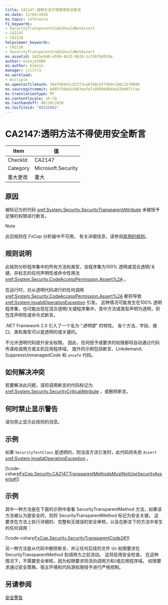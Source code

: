 ```yaml
---
title: CA2147:透明方法不得使用安全断言
ms.date: 11/04/2016
ms.topic: reference
f1_keywords:
- SecurityTransparentCodeShouldNotAssert
- CA2147
- CA2128
helpviewer_keywords:
- CA2128
- SecurityTransparentCodeShouldNotAssert
ms.assetid: 5d31e940-e599-4b23-9b28-1c336f8d910e
author: mikejo5000
ms.author: mikejo
manager: jillfra
ms.workload:
- multiple
ms.openlocfilehash: 384fd04d1c822f3ce0768cbff409c1ddc2579898
ms.sourcegitcommit: b885f26e015d03eafe7c885040644a52bb071fae
ms.translationtype: MT
ms.contentlocale: zh-CN
ms.lasthandoff: 06/30/2020
ms.locfileid: "85525042"
---
```

# <a name="ca2147-transparent-methods-may-not-use-security-asserts"></a>CA2147:透明方法不得使用安全断言

|Item|值|
|-|-|
|CheckId|CA2147|
|Category|Microsoft.Security|
|重大更改|重大|

## <a name="cause"></a>原因
被标记为的代码 <xref:System.Security.SecurityTransparentAttribute> 未被授予足够的权限进行断言。

> [!NOTE]
> 此旧规则在 FxCop 分析器中不可用。 有关详细信息，请参阅[弃用的规则](fxcop-rule-port-status.md#deprecated-rules)。

## <a name="rule-description"></a>规则说明
此规则分析程序集中的所有方法和类型，该程序集为100% 透明或混合透明/关键，并标志的任何声明性或命令性用法 <xref:System.Security.CodeAccessPermission.Assert%2A> 。

在运行时，对从透明代码进行的任何调用 <xref:System.Security.CodeAccessPermission.Assert%2A> 都将导致 <xref:System.InvalidOperationException> 引发。 这种情况可能发生在100% 透明程序集，也可能出现在混合透明/关键程序集中，其中方法或类型声明为透明，但包含声明性或命令式断言。

.NET Framework 2.0 引入了一个名为 "*透明度*" 的特性。 各个方法、字段、接口、类和类型可以是透明的或关键的。

不允许透明代码提升安全权限。 因此，任何授予或要求的权限都将自动通过代码传递给调用方或主机应用程序域。 提升的示例包括断言、Linkdemand、SuppressUnmanagedCode 和 `unsafe` 代码。

## <a name="how-to-fix-violations"></a>如何解决冲突
若要解决此问题，请将调用断言的代码标记为 <xref:System.Security.SecurityCriticalAttribute> ，或删除断言。

## <a name="when-to-suppress-warnings"></a>何时禁止显示警告
请勿禁止显示此规则的消息。

## <a name="example"></a>示例
如果 `SecurityTestClass` 是透明的，则当该方法引发时，此代码将失败 `Assert` <xref:System.InvalidOperationException> 。

[!code-csharp[FxCop.Security.CA2147.TransparentMethodsMustNotUseSecurityAsserts#1](../code-quality/codesnippet/CSharp/ca2147-transparent-methods-may-not-use-security-asserts_1.cs)]

## <a name="example"></a>示例
其中一种方法是在下面的示例中查看 SecurityTransparentMethod 方法，如果该方法被认为是安全的，则将 SecurityTransparentMethod 标记为安全关键。 这要求在方法上执行详细的、完整和无错误的安全审核，以及在断言下的方法中发生的任何调用：

[!code-csharp[FxCop.Security.SecurityTransparentCode2#1](../code-quality/codesnippet/CSharp/ca2147-transparent-methods-may-not-use-security-asserts_2.cs)]

另一种方法是从代码中删除断言，并让任何后续的文件 i/o 权限要求在 SecurityTransparentMethod 到调用方之前流动。 这将启用安全检查。 在这种情况下，不需要安全审核，因为权限要求将流向调用方和/或应用程序域。 权限要求通过安全策略、宿主环境和代码源权限授予进行严格控制。

## <a name="see-also"></a>另请参阅
[安全警告](../code-quality/security-warnings.md)
